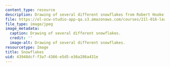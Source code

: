 ```yaml
---
content_type: resource
description: Drawing of several different snowflakes from Robert Hooke's Micrographia.
file: https://ol-ocw-studio-app-qa.s3.amazonaws.com/courses/21l-016-learning-from-the-past-drama-science-performance-spring-2009/43948dcff3a74366e5d5e36a286a431e_09.jpg
file_type: image/jpeg
image_metadata:
  caption: Drawing of several different snowflakes.
  credit: ''
  image-alt: Drawing of several different snowflakes.
resourcetype: Image
title: Snowflakes
uid: 43948dcf-f3a7-4366-e5d5-e36a286a431e
---
```

